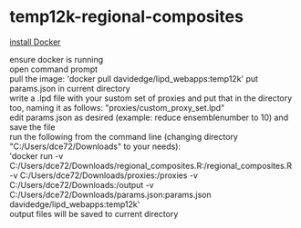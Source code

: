 # temp12k-regional-composites

[install Docker](https://docs.docker.com/get-docker/)


ensure docker is running  
open command prompt  
pull the image: 'docker pull davidedge/lipd_webapps:temp12k'
put params.json in current directory  
write a .lpd file with your sustom set of proxies and put that in the directory too, naming it as follows: "proxies/custom_proxy_set.lpd"  
edit params.json as desired (example: reduce ensemblenumber to 10) and save the file  
run the following from the command line (changing directory "C:/Users/dce72/Downloads" to your needs):  
'docker run -v C:/Users/dce72/Downloads/regional_composites.R:/regional_composites.R -v C:/Users/dce72/Downloads/proxies:/proxies -v C:/Users/dce72/Downloads:/output -v C:/Users/dce72/Downloads/params.json:params.json davidedge/lipd_webapps:temp12k'  
output files will be saved to current directory  
